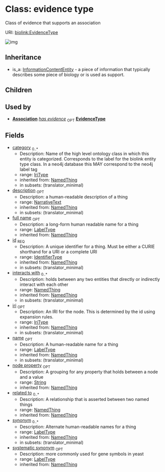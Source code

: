 # Class: evidence type


Class of evidence that supports an association

URI: [biolink:EvidenceType](https://w3id.org/biolink/vocab/EvidenceType)

![img](http://yuml.me/diagram/nofunky;dir:TB/class/\[NamedThing]<filler(i)%200..1-%20\[EvidenceType|id(i):identifier_type;name(i):label_type%20%3F;category(i):iri_type%20*;node_property(i):string%20%3F;iri(i):iri_type%20%3F;synonym(i):label_type%20*;full_name(i):label_type%20%3F;description(i):narrative_text%20%3F;systematic_synonym(i):label_type%20%3F;creation_date(i):date%20%3F;update_date(i):date%20%3F;has_chemical_formula(i):chemical_formula_value%20%3F;aggregate_statistic(i):string%20%3F;interbase_coordinate(i):string%20%3F],%20\[OntologyClass]<has%20molecular%20consequence(i)%200..*-%20\[EvidenceType],%20\[NamedThing]<same%20as(i)%200..*-%20\[EvidenceType],%20\[NamedThing]<produces(i)%200..*-%20\[EvidenceType],%20\[Disease]<manifestation%20of(i)%200..*-%20\[EvidenceType],%20\[NamedThing]<derives%20from(i)%200..*-%20\[EvidenceType],%20\[NamedThing]<derives%20into(i)%200..*-%20\[EvidenceType],%20\[Occurrent]<capable%20of(i)%200..*-%20\[EvidenceType],%20\[Occurrent]<actively%20involved%20in(i)%200..*-%20\[EvidenceType],%20\[Occurrent]<participates%20in(i)%200..*-%20\[EvidenceType],%20\[NamedThing]<part%20of(i)%200..*-%20\[EvidenceType],%20\[NamedThing]<has%20part(i)%200..*-%20\[EvidenceType],%20\[NamedThing]<overlaps(i)%200..*-%20\[EvidenceType],%20\[NamedThing]<model%20of(i)%200..*-%20\[EvidenceType],%20\[NamedThing]<location%20of(i)%200..*-%20\[EvidenceType],%20\[NamedThing]<located%20in(i)%200..*-%20\[EvidenceType],%20\[NamedThing]<occurs%20in(i)%200..*-%20\[EvidenceType],%20\[NamedThing]<prevents(i)%200..*-%20\[EvidenceType],%20\[NamedThing]<causes(i)%200..*-%20\[EvidenceType],%20\[NamedThing]<contributes%20to(i)%200..*-%20\[EvidenceType],%20\[NamedThing]<predisposes(i)%200..*-%20\[EvidenceType],%20\[NamedThing]<affects%20risk%20for(i)%200..*-%20\[EvidenceType],%20\[NamedThing]<colocalizes%20with(i)%200..*-%20\[EvidenceType],%20\[NamedThing]<coexists%20with(i)%200..*-%20\[EvidenceType],%20\[NamedThing]<xenologous%20to(i)%200..*-%20\[EvidenceType],%20\[NamedThing]<orthologous%20to(i)%200..*-%20\[EvidenceType],%20\[NamedThing]<paralogous%20to(i)%200..*-%20\[EvidenceType],%20\[NamedThing]<homologous%20to(i)%200..*-%20\[EvidenceType],%20\[NamedThing]<disrupts(i)%200..*-%20\[EvidenceType],%20\[NamedThing]<negatively%20regulates(i)%200..*-%20\[EvidenceType],%20\[NamedThing]<positively%20regulates(i)%200..*-%20\[EvidenceType],%20\[NamedThing]<regulates(i)%200..*-%20\[EvidenceType],%20\[NamedThing]<affects(i)%200..*-%20\[EvidenceType],%20\[NamedThing]<physically%20interacts%20with(i)%200..*-%20\[EvidenceType],%20\[NamedThing]<interacts%20with(i)%200..*-%20\[EvidenceType],%20\[NamedThing]<related%20to(i)%200..*-%20\[EvidenceType],%20\[Association]-%20has%20evidence%200..1>\[EvidenceType],%20\[InformationContentEntity]^-\[EvidenceType])
## Inheritance

 *  is_a: [InformationContentEntity](InformationContentEntity.md) - a piece of information that typically describes some piece of biology or is used as support.
## Children

## Used by

 *  **[Association](Association.md)** *[has evidence](has_evidence.md)*  <sub>OPT</sub>  **[EvidenceType](EvidenceType.md)**
## Fields

 * [category](category.md)  <sub>0..*</sub>
    * Description: Name of the high level ontology class in which this entity is categorized. Corresponds to the label for the biolink entity type class. In a neo4j database this MAY correspond to the neo4j label tag
    * range: [IriType](IriType.md)
    * inherited from: [NamedThing](NamedThing.md)
    * in subsets: (translator_minimal)
 * [description](description.md)  <sub>OPT</sub>
    * Description: a human-readable description of a thing
    * range: [NarrativeText](NarrativeText.md)
    * inherited from: [NamedThing](NamedThing.md)
    * in subsets: (translator_minimal)
 * [full name](full_name.md)  <sub>OPT</sub>
    * Description: a long-form human readable name for a thing
    * range: [LabelType](LabelType.md)
    * inherited from: [NamedThing](NamedThing.md)
 * [id](id.md)  <sub>REQ</sub>
    * Description: A unique identifier for a thing. Must be either a CURIE shorthand for a URI or a complete URI
    * range: [IdentifierType](IdentifierType.md)
    * inherited from: [NamedThing](NamedThing.md)
    * in subsets: (translator_minimal)
 * [interacts with](interacts_with.md)  <sub>0..*</sub>
    * Description: holds between any two entities that directly or indirectly interact with each other
    * range: [NamedThing](NamedThing.md)
    * inherited from: [NamedThing](NamedThing.md)
    * in subsets: (translator_minimal)
 * [iri](iri.md)  <sub>OPT</sub>
    * Description: An IRI for the node. This is determined by the id using expansion rules.
    * range: [IriType](IriType.md)
    * inherited from: [NamedThing](NamedThing.md)
    * in subsets: (translator_minimal)
 * [name](name.md)  <sub>OPT</sub>
    * Description: A human-readable name for a thing
    * range: [LabelType](LabelType.md)
    * inherited from: [NamedThing](NamedThing.md)
    * in subsets: (translator_minimal)
 * [node property](node_property.md)  <sub>OPT</sub>
    * Description: A grouping for any property that holds between a node and a value
    * range: [String](String.md)
    * inherited from: [NamedThing](NamedThing.md)
 * [related to](related_to.md)  <sub>0..*</sub>
    * Description: A relationship that is asserted between two named things
    * range: [NamedThing](NamedThing.md)
    * inherited from: [NamedThing](NamedThing.md)
 * [synonym](synonym.md)  <sub>0..*</sub>
    * Description: Alternate human-readable names for a thing
    * range: [LabelType](LabelType.md)
    * inherited from: [NamedThing](NamedThing.md)
    * in subsets: (translator_minimal)
 * [systematic synonym](systematic_synonym.md)  <sub>OPT</sub>
    * Description: more commonly used for gene symbols in yeast
    * range: [LabelType](LabelType.md)
    * inherited from: [NamedThing](NamedThing.md)
